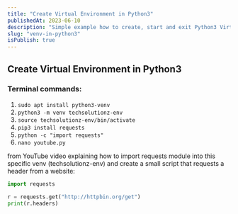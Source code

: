 ```yaml
---
title: "Create Virtual Environment in Python3"
publishedAt: 2023-06-10
description: "Simple example how to create, start and exit Python3 Virtual Environment"
slug: "venv-in-python3"
isPublish: true
---
```


## Create Virtual Environment in Python3

### Terminal commands:

1. `sudo apt install python3-venv `
2. `python3 -m venv techsolutionz-env `
3. `source techsolutionz-env/bin/activate `
4. `pip3 install requests` 
5. `python -c "import requests" `
6. `nano youtube.py`

from YouTube video explaining how to import requests module into this specific venv (techsolutionz-env) and create a small script that requests a header from a website:

```python
import requests

r = requests.get("http://httpbin.org/get")
print(r.headers)
```

